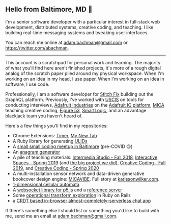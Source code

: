 ## Hello from Baltimore, MD 👋

I'm a senior software developer with a particular interest in full-stack web development, distributed systems, creative coding, and teaching. I like building real-time messaging systems and tweaking user interfaces.

You can reach me online at adam.bachman@gmail.com or https://twitter.com/abachman.

---

This account is a scratchpad for personal work and learning. The majority of what you'll find here aren't finished projects, it's more of a rough digital analog of the scratch paper piled around my physical workspace. When I'm working on an idea in my head, I use paper. When I'm working on an idea in software, I use code.

Professionally, I am a software developer for [Stitch Fix](https://stitchfix.com) building out the GraphQL platform. Previously, I've worked with [USCIS](https://www.uscis.gov/) on tools for conducting interviews, [Adafruit Industries](https://github.com/adafruit) on the [Adafruit IO platform](https://io.adafruit.com), [MICA](https://mica.edu) teaching creative coding, [Figure 53](https://github.com/figure53), [SmartLogic](https://github.com/smartlogic), and an advantage blackjack team you haven't heard of.

Here's a few things you'll find in my repositories: 

- Chrome Extensions: [Timer](https://github.com/abachman/chrome-timer), [My New Tab](https://github.com/abachman/my-new-tab)
- A Ruby library for generating [ULIDs](https://github.com/abachman/ulid-ruby)
- A [small small coding meetup in Baltimore](https://github.com/abachman/goodmorning.computer) (pre-COVID 😢)
- An [anagram generator](https://github.com/abachman/anagrammit-go)
- A pile of teaching materials: [Intermedia Studio - Fall 2018](https://github.com/abachman/intermedia-studio), [Interactive Spaces - Spring 2019](https://github.com/abachman/interactive-spaces) (and [the big project we did](https://github.com/micais2019/interactive-spaces)), [Creative Coding - Fall 2019](https://github.com/abachman/creative-coding-fall-2019), and [Creative Coding - Spring 2020](https://github.com/abachman/creative-coding-spring-2020)
- A multi-installation sensor network and data-driven generative bookcover design engine: [MICAVIBE](https://github.com/micais2019/interactive-spaces). Full story at [karlssonwilker.com](https://karlssonwilker.com/project/mica-1/).
- [1-dimensional cellular automata](https://github.com/abachman/wolfram-automata)
- A [websocket library for p5.js](https://github.com/abachman/p5.websocket) and a [reference server](https://github.com/abachman/p5-websocket-server/)
- Some [operational transform exploration](https://github.com/abachman/document-editor) in Ruby on Rails 
- a [CRDT based in-browser almost-completely-serverless chat app](https://github.com/abachman/hyperlog-browser)

If there's something else I should list or something you'd like to build with me, send me an email at [adam.bachman@gmail.com](mailto:adam.bachman@gmail.com).

